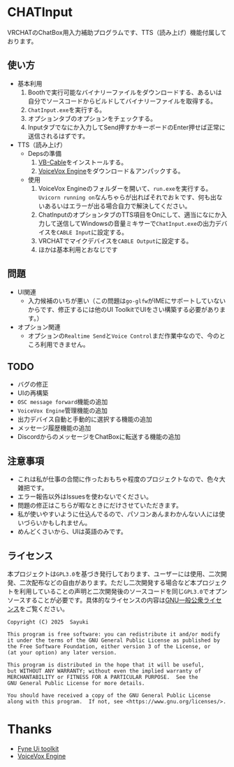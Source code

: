 # CHATInput
VRCHATのChatBox用入力補助プログラムです、TTS（読み上げ）機能付属しております。

## 使い方
- 基本利用
  1. Boothで実行可能なバイナリーファイルをダウンロードする、あるいは自分でソースコードからビルドしてバイナリーファイルを取得する。
  2. `ChatInput.exe`を実行する。
  3. オプションタブのオプションをチェックする。
  4. Inputタブでなにか入力してSend押すかキーボードのEnter押せば正常に送信されるはずです。
- TTS（読み上げ）
  - Depsの準備
    1. [VB-Cable](https://vb-audio.com/Cable/)をインストールする。
    2. [VoiceVox Engine](https://github.com/VOICEVOX/voicevox_engine/releases)をダウンロード＆アンパックする。
  - 使用
    1. VoiceVox Engineのフォルダーを開いて、`run.exe`を実行する。`Uvicorn running on`なんちゃらが出ればそれでおｋです、何も出ないあるいはエラーが出る場合自力で解決してください。
    2. ChatInputのオプションタブのTTS項目をOnにして、適当になにか入力して送信してWindowsの音量ミキサーで`ChatInput.exe`の出力デバイスを`CABLE Input`に設定する。
    3. VRCHATでマイクデバイスを`CABLE Output`に設定する。
    4. ほかは基本利用とおなじです
## 問題
- UI関連
  - 入力候補のいちが悪い（この問題は`go-glfw`がIMEにサポートしていないからです、修正するには他のUI ToolkitでUIをさい構築する必要があります。）
- オプション関連
  - オプションの`Realtime Send`と`Voice Control`まだ作業中なので、今のところ利用できません。

## TODO 
- バグの修正
- UIの再構築
- `OSC message forward`機能の追加
- `VoiceVox Engine`管理機能の追加
- 出力デバイス自動と手動的に選択する機能の追加
- メッセージ履歴機能の追加
- DiscordからのメッセージをChatBoxに転送する機能の追加

## 注意事項
- これは私が仕事の合間に作ったおもちゃ程度のプロジェクトなので、色々大雑把です。
- エラー報告以外はIssuesを使わないでください。
- 問題の修正はこちらが暇なときにだけさせていただきます。
- 私が使いやすいように仕込んでるので、パソコンあんまわかんない人には使いづらいかもしれません。
- めんどくさいから、UIは英語のみです。

## ライセンス
本プロジェクトは`GPL3.0`を基づき発行しております、ユーザーには使用、二次開発、二次配布などの自由があります。ただし二次開発する場合など本プロジェクトを利用していることの声明と二次開発後のソースコードを同じ`GPL3.0`でオプンソースすることが必要です。具体的なライセンスの内容は[GNU一般公衆ライセンス](https://www.gnu.org/licenses/gpl-3.0.ja.html)をご覧ください。

```
Copyright (C) 2025  Sayuki

This program is free software: you can redistribute it and/or modify
it under the terms of the GNU General Public License as published by
the Free Software Foundation, either version 3 of the License, or
(at your option) any later version.

This program is distributed in the hope that it will be useful,
but WITHOUT ANY WARRANTY; without even the implied warranty of
MERCHANTABILITY or FITNESS FOR A PARTICULAR PURPOSE.  See the
GNU General Public License for more details.

You should have received a copy of the GNU General Public License
along with this program.  If not, see <https://www.gnu.org/licenses/>.
```

# Thanks
- [Fyne Ui toolkit](https://fyne.io/)
- [VoiceVox Engine](https://github.com/VOICEVOX/voicevox_engine)